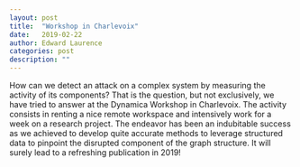 ```yaml
---
layout: post
title:  "Workshop in Charlevoix"
date:   2019-02-22
author: Edward Laurence
categories: post
description: ""
---
```


How can we detect an attack on a complex system by measuring the activity of its components? That is the question, but not exclusively, we have tried to answer at the Dynamica Workshop in Charlevoix. The activity consists in renting a nice remote workspace and intensively work for a week on a research project. The endeavor has been an indubitable success as we achieved to develop quite accurate methods to leverage structured data to pinpoint the disrupted component of the graph structure. It will surely lead to a refreshing publication in 2019!